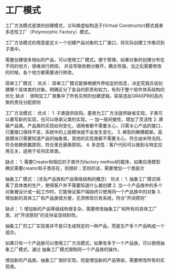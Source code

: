 # 工厂模式

工厂方法模式是类的创建模式，又叫做虚拟构造子(Virtual Constructor)模式或者多态性工厂（Polymorphic Factory）模式。

工厂方法模式的用意是定义一个创建产品对象的工厂接口，将实际创建工作推迟到子类中。


需要创建很多相似的产品，可以使用工厂模式。便于管理，如果对象的创建分布在不同的地方，很难进行把控。
并且导致依赖分散开，耦合性强，当之后需要修改的时候，各个地方都需要进行修改。


简单工厂模式：
  优点：
    简单工厂模式能够根据外界给定的信息，决定究竟应该创建哪个具体类的对象。明确区分了各自的职责和权力，有利于整个软件体系结构的优化
  缺点：
    很明显工厂类集中了所有实例的创建逻辑，容易违反GRASPR的高内聚的责任分配原则



工厂方法模式：
  优点：
    1. 子类提供挂钩。基类为工厂方法提供缺省实现，子类可以重写新的实现，也可以继承父类的实现。-- 加一层间接性，增加了灵活性
    2. 屏蔽产品类。产品类的实现如何变化，调用者都不需要关心，只需关心产品的接口，只要接口保持不变，系统中的上层模块就不会发生变化。
    3. 典型的解耦框架。高层模块只需要知道产品的抽象类，其他的实现类都不需要关心，符合迪米特法则，符合依赖倒置原则，符合里氏替换原则。
    4. 多态性：客户代码可以做到与特定应用无关，适用于任何实体类。

  缺点：
    1. 需要Creator和相应的子类作为factory method的载体，如果应用模型确实需要creator和子类存在，则很好；否则的话，需要增加一个类层次

抽象工厂模式：（涉及产品族和产品等级结构的概念）
  优点：
    1. 抽象工厂模式隔离了具体类的生产，使得客户并不需要知道什么被创建
    2. 当一个产品族中的多个对象被设计成一起工作时，它能保证客户端始终只使用同一个产品族中的对象
    3. 增加新的具体工厂和产品族很方便，无须修改已有系统，符合“开闭原则”

  缺点：
    1. 增加新的产品等级结构很复杂，需要修改抽象工厂和所有的具体工厂类，对“开闭原则”的支持呈现倾斜性。

抽象工厂的工厂实现类并不是只生成特定的一种产品，而是生产多个产品构成一个组合。

如果只有一个产品族可以使用工厂方法模式，如果有多于一个产品族，可以使用抽象工厂模式，通过
抽象工厂模式限制同一个产品族的操作。

增加新的产品族，抽象工厂很好实现，但是增加新的产品等级，需要修改所有的实现类。
